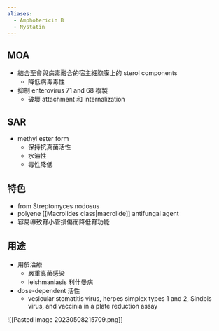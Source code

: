 ```yaml
---
aliases:
  - Amphotericin B
  - Nystatin
---
```

## MOA
- 結合至會與病毒融合的宿主細胞膜上的 sterol components
	- 降低病毒毒性
- 抑制 enterovirus 71 and 68 複製
	- 破壞 attachment 和 internalization
## SAR
- methyl ester form
	- 保持抗真菌活性
	- 水溶性
	- 毒性降低
## 特色
- from Streptomyces nodosus
- polyene [[Macrolides class|macrolide]] antifungal agent
- 容易導致腎小管損傷而降低腎功能
## 用途
- 用於治療
	- 嚴重真菌感染
	- leishmaniasis 利什曼病
- dose-dependent 活性
	- vesicular stomatitis virus, herpes simplex types 1 and 2, Sindbis virus, and vaccinia in a plate reduction assay

![[Pasted image 20230508215709.png]]